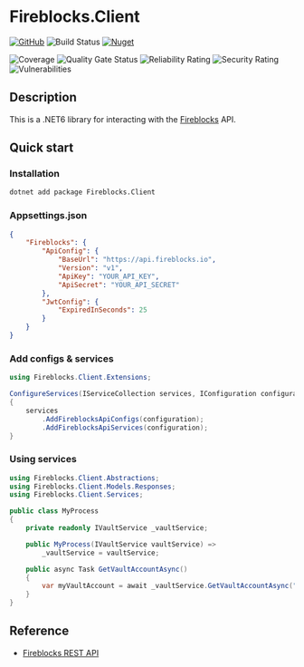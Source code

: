 # Fireblocks.Client

[![GitHub](https://img.shields.io/github/license/ed555009/fireblocks-api)](LICENSE)
![Build Status](https://dev.azure.com/edwang/github/_apis/build/status/fireblocks-api?branchName=master)
[![Nuget](https://img.shields.io/nuget/v/Fireblocks.Client)](https://www.nuget.org/packages/Fireblocks.Client)

![Coverage](http://direct.link2me.com.tw:9000/api/project_badges/measure?project=fireblocks-api&metric=coverage&token=edde8bb242d724653b64036f7a3fe6cf539b3a1a)
![Quality Gate Status](http://direct.link2me.com.tw:9000/api/project_badges/measure?project=fireblocks-api&metric=alert_status&token=edde8bb242d724653b64036f7a3fe6cf539b3a1a)
![Reliability Rating](http://direct.link2me.com.tw:9000/api/project_badges/measure?project=fireblocks-api&metric=reliability_rating&token=edde8bb242d724653b64036f7a3fe6cf539b3a1a)
![Security Rating](http://direct.link2me.com.tw:9000/api/project_badges/measure?project=fireblocks-api&metric=security_rating&token=edde8bb242d724653b64036f7a3fe6cf539b3a1a)
![Vulnerabilities](http://direct.link2me.com.tw:9000/api/project_badges/measure?project=fireblocks-api&metric=vulnerabilities&token=edde8bb242d724653b64036f7a3fe6cf539b3a1a)

## Description

This is a .NET6 library for interacting with the [Fireblocks](https://www.fireblocks.com/) API.

## Quick start

### Installation

```bash
dotnet add package Fireblocks.Client
```

### Appsettings.json

```json
{
	"Fireblocks": {
		"ApiConfig": {
			"BaseUrl": "https://api.fireblocks.io",
			"Version": "v1",
			"ApiKey": "YOUR_API_KEY",
			"ApiSecret": "YOUR_API_SECRET"
		},
		"JwtConfig": {
			"ExpiredInSeconds": 25
		}
	}
}
```

### Add configs & services

```csharp
using Fireblocks.Client.Extensions;

ConfigureServices(IServiceCollection services, IConfiguration configuration)
{
	services
		.AddFireblocksApiConfigs(configuration);
		.AddFireblocksApiServices(configuration);
}
```

### Using services

```csharp
using Fireblocks.Client.Abstractions;
using Fireblocks.Client.Models.Responses;
using Fireblocks.Client.Services;

public class MyProcess
{
	private readonly IVaultService _vaultService;

	public MyProcess(IVaultService vaultService) =>
		_vaultService = vaultService;

	public async Task GetVaultAccountAsync()
	{
		var myVaultAccount = await _vaultService.GetVaultAccountAsync("YOUR_VAULT_ACCOUNT_ID");
	}
}
```

## Reference

- [Fireblocks REST API](https://docs.fireblocks.com/api)
